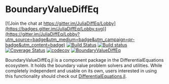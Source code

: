 # BoundaryValueDiffEq

[![Join the chat at https://gitter.im/JuliaDiffEq/Lobby](https://badges.gitter.im/JuliaDiffEq/Lobby.svg)](https://gitter.im/JuliaDiffEq/Lobby?utm_source=badge&utm_medium=badge&utm_campaign=pr-badge&utm_content=badge)
[![Build Status](https://travis-ci.org/JuliaDiffEq/BoundaryValueDiffEq.jl.svg?branch=master)](https://travis-ci.org/JuliaDiffEq/BoundaryValueDiffEq.jl)
[![Build status](https://ci.appveyor.com/api/projects/status/u92rsawjhddsku58?svg=true)](https://ci.appveyor.com/project/ChrisRackauckas/boundaryvaluediffeq-jl)
[![Coverage Status](https://coveralls.io/repos/github/JuliaDiffEq/BoundaryValueDiffEq.jl/badge.svg?branch=master)](https://coveralls.io/github/JuliaDiffEq/BoundaryValueDiffEq.jl?branch=master)
[![codecov](https://codecov.io/gh/JuliaDiffEq/BoundaryValueDiffEq.jl/branch/master/graph/badge.svg)](https://codecov.io/gh/JuliaDiffEq/BoundaryValueDiffEq.jl)
[![BoundaryValueDiffEq](http://pkg.julialang.org/badges/BoundaryValueDiffEq_0.6.svg)](http://pkg.julialang.org/?pkg=BoundaryValueDiffEq)

BoundaryValueDiffEq.jl is a component package in the DifferentialEquations ecosystem. It holds the
boundary value problem solvers and utilities. While completely independent
and usable on its own, users interested in using this
functionality should check out [DifferentialEquations.jl](https://github.com/JuliaDiffEq/DifferentialEquations.jl).
